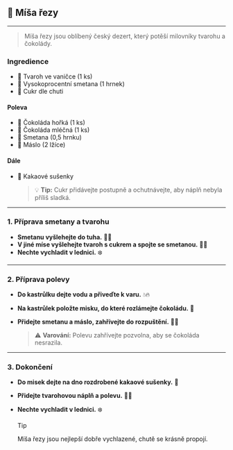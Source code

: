## 🍰 Míša řezy

---

> Míša řezy jsou oblíbený český dezert, který potěší milovníky tvarohu a čokolády.

### Ingredience

- 🥄 Tvaroh ve vaničce (1 ks)
- 🥛 Vysokoprocentní smetana (1 hrnek)
- 🍬 Cukr dle chuti

#### Poleva

- 🍫 Čokoláda hořká (1 ks)
- 🍫 Čokoláda mléčná (1 ks)
- 🥛 Smetana (0,5 hrnku)
- 🧈 Máslo (2 lžíce)

#### Dále

- 🍪 Kakaové sušenky

  > 💡 **Tip:** Cukr přidávejte postupně a ochutnávejte, aby náplň nebyla příliš sladká.

---

### 1. Příprava smetany a tvarohu

- **Smetanu vyšlehejte do tuha.** 🥛🍥
- **V jiné míse vyšlehejte tvaroh s cukrem a spojte se smetanou.** 🥄🍬
- **Nechte vychladit v lednici.** ❄️

---

### 2. Příprava polevy

- **Do kastrůlku dejte vodu a přiveďte k varu.** 💧🔥
- **Na kastrůlek položte misku, do které rozlámejte čokoládu.** 🍫
- **Přidejte smetanu a máslo, zahřívejte do rozpuštění.** 🥛🧈

  > ⚠️ **Varování:** Polevu zahřívejte pozvolna, aby se čokoláda nesrazila.

---

### 3. Dokončení

- **Do misek dejte na dno rozdrobené kakaové sušenky.** 🍪
- **Přidejte tvarohovou náplň a polevu.** 🥄🍫
- **Nechte vychladit v lednici.** ❄️

  > [!TIP]
  > Míša řezy jsou nejlepší dobře vychlazené, chutě se krásně propojí.
